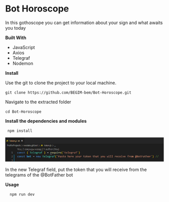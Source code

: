 # Bot Horoscope

In this gothoscope you can get information about your sign and what awaits you today

__Built With__
- JavaScript
- Axios
- Telegraf
- Nodemon

__Install__


Use the git to clone the project to your local machine.


    git clone https://github.com/BEGIM-bem/Bot-Horoscope.git

Navigate to the extracted folder

    cd Bot-Horoscope

 __Install the dependencies and modules__    

     npm install   
![ссылка на мой канал](./img/telegraf.png)

In the new Telegraf field, put the token that you will receive from the telegrams of the @BotFather bot


__Usage__

      npm run dev    

